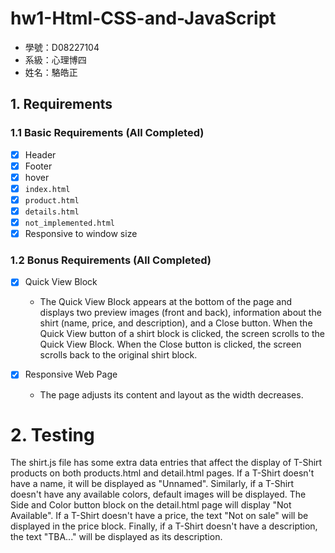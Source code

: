 # hw1-Html-CSS-and-JavaScript

- 學號：D08227104
- 系級：心理博四
- 姓名：駱皓正

## 1. Requirements

### 1.1 Basic Requirements (All Completed)

- [X] Header
- [X] Footer
- [X] hover
- [X] `index.html`
- [X] `product.html`
- [X] `details.html`
- [X] `not_implemented.html`
- [X] Responsive to window size

### 1.2 Bonus Requirements (All Completed)

- [X] Quick View Block

  - The Quick View Block appears at the bottom of the page and displays two preview images (front and back), information about the shirt (name, price, and description), and a Close button. When the Quick View button of a shirt block is clicked, the screen scrolls to the Quick View Block. When the Close button is clicked, the screen scrolls back to the original shirt block.
- [X] Responsive Web Page

  - The page adjusts its content and layout as the width decreases.



# 2. Testing

The shirt.js file has some extra data entries that affect the display of T-Shirt products on both products.html and detail.html pages. If a T-Shirt doesn't have a name, it will be displayed as "Unnamed". Similarly, if a T-Shirt doesn't have any available colors, default images will be displayed. The Side and Color button block on the detail.html page will display "Not Available". If a T-Shirt doesn't have a price, the text "Not on sale" will be displayed in the price block. Finally, if a T-Shirt doesn't have a description, the text "TBA..." will be displayed as its description.
